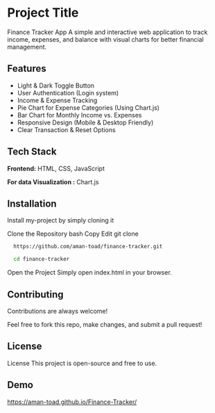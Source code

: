 
# Project Title

Finance Tracker App A simple and interactive web application to track income, expenses, and balance with visual charts for better financial management.
## Features

- Light & Dark Toggle Button
- User Authentication (Login system) 
- Income & Expense Tracking
- Pie Chart for Expense Categories (Using Chart.js) 
- Bar Chart for Monthly Income vs. Expenses
- Responsive Design (Mobile & Desktop Friendly)
- Clear Transaction & Reset Options


## Tech Stack

**Frontend:**  HTML, CSS, JavaScript 

**For data Visualization :** Chart.js


## Installation

Install my-project by simply cloning it

Clone the Repository bash Copy Edit git clone
```bash
  https://github.com/aman-toad/finance-tracker.git
```
    
```bash
  cd finance-tracker
```

Open the Project Simply open index.html in your browser.
## Contributing

Contributions are always welcome!

Feel free to fork this repo, make changes, and submit a pull request!


## License

License This project is open-source and free to use.
## Demo

https://aman-toad.github.io/Finance-Tracker/

